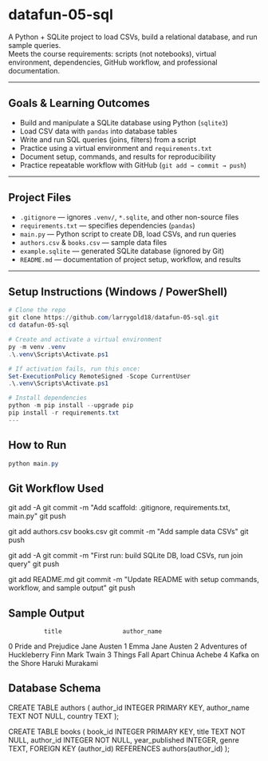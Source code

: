 # datafun-05-sql

A Python + SQLite project to load CSVs, build a relational database, and run sample queries.  
Meets the course requirements: scripts (not notebooks), virtual environment, dependencies, GitHub workflow, and professional documentation.

---

## Goals & Learning Outcomes

- Build and manipulate a SQLite database using Python (`sqlite3`)  
- Load CSV data with `pandas` into database tables  
- Write and run SQL queries (joins, filters) from a script  
- Practice using a virtual environment and `requirements.txt`  
- Document setup, commands, and results for reproducibility  
- Practice repeatable workflow with GitHub (`git add → commit → push`)  

---

## Project Files

- `.gitignore` — ignores `.venv/`, `*.sqlite`, and other non-source files  
- `requirements.txt` — specifies dependencies (`pandas`)  
- `main.py` — Python script to create DB, load CSVs, and run queries  
- `authors.csv` & `books.csv` — sample data files  
- `example.sqlite` — generated SQLite database (ignored by Git)  
- `README.md` — documentation of project setup, workflow, and results  

---

## Setup Instructions (Windows / PowerShell)

```powershell
# Clone the repo
git clone https://github.com/larrygold18/datafun-05-sql.git
cd datafun-05-sql

# Create and activate a virtual environment
py -m venv .venv
.\.venv\Scripts\Activate.ps1

# If activation fails, run this once:
Set-ExecutionPolicy RemoteSigned -Scope CurrentUser
.\.venv\Scripts\Activate.ps1

# Install dependencies
python -m pip install --upgrade pip
pip install -r requirements.txt
---
```

## How to Run

```powershell
python main.py
```
## Git Workflow Used

git add -A
git commit -m "Add scaffold: .gitignore, requirements.txt, main.py"
git push

git add authors.csv books.csv
git commit -m "Add sample data CSVs"
git push

git add -A
git commit -m "First run: build SQLite DB, load CSVs, run join query"
git push

git add README.md
git commit -m "Update README with setup commands, workflow, and sample output"
git push

## Sample Output

              title                 author_name
0  Pride and Prejudice             Jane Austen
1                Emma             Jane Austen
2  Adventures of Huckleberry Finn   Mark Twain
3     Things Fall Apart             Chinua Achebe
4     Kafka on the Shore            Haruki Murakami

## Database Schema

CREATE TABLE authors (
    author_id      INTEGER PRIMARY KEY,
    author_name    TEXT NOT NULL,
    country        TEXT
);

CREATE TABLE books (
    book_id        INTEGER PRIMARY KEY,
    title          TEXT NOT NULL,
    author_id      INTEGER NOT NULL,
    year_published INTEGER,
    genre          TEXT,
    FOREIGN KEY (author_id) REFERENCES authors(author_id)
);
